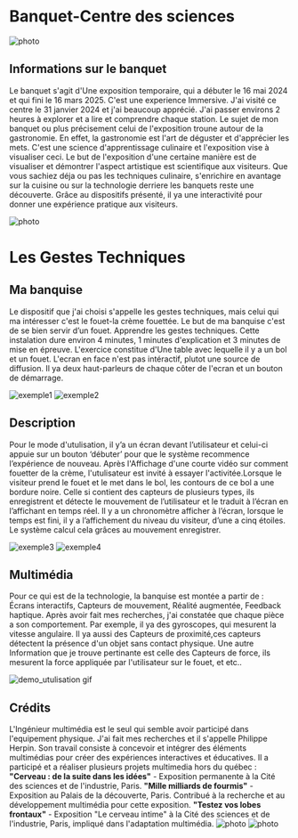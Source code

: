 # Banquet-Centre des sciences 

![photo](media/centre.jpg)

## Informations sur le banquet  
Le banquet s'agit d'Une exposition temporaire, qui a débuter le 16 mai 2024 et qui fini le 16 mars 2025. C'est une experience Immersive.
J'ai visité ce centre le 31 janvier 2024 et j'ai beaucoup apprécié. J'ai passer environs 2 heures à explorer et a lire et comprendre chaque station.
Le sujet de mon banquet ou plus précisement celui de l'exposition troune autour de la gastronomie.
En effet, la gastronomie est l'art de déguster et d'apprécier les mets. C'est une science d'apprentissage culinaire et l'exposition vise 
à visualiser ceci. Le but de l'exposition d'une certaine manière est de visualiser et démontrer l'aspect artistique est scientifique aux visiteurs.
Que vous sachiez déja ou pas les techniques culinaire, s'enrichire en avantage sur la cuisine ou sur la technologie derriere les banquets reste une
découverte. Grâce au dispositifs présenté, il ya une interactivité pour donner une expérience pratique aux visiteurs.

![photo](media/nom-de-l'expo.jpg) 

# Les Gestes Techniques

## Ma banquise
Le dispositif que j'ai choisi s'appelle les gestes techniques, mais celui qui ma intéresser c'est le fouet-la crème fouettée.
Le but de ma banquise c'est de se bien servir d’un fouet. Apprendre les gestes techniques. Cette instalation dure environ 4 minutes, 1 minutes d'explication et 3 minutes de mise en épreuve.
L'exercice constitue d'Une table avec lequelle il y a un bol et un fouet. L'ecran en face n'est pas intéractif, plutot une source de diffusion. Il ya deux haut-parleurs de chaque côter de l'ecran et un bouton de démarrage.
<div>
<img src="media/exemple-1.jpg" alt="exemple1">
<img src="media/exemple-2.jpg" alt="exemple2">
</div>

## Description
Pour le mode d'utulisation, il y’a un écran devant l’utilisateur et celui-ci appuie sur un bouton ‘débuter’ pour que le système recommence l’expérience de nouveau. Après l'Affichage d'une courte vidéo sur comment fouetter de la crème,
l'utulisateur est invité à essayer l'activitée.Lorsque le visiteur prend le fouet et le met dans le bol, les contours de ce bol a une bordure noire. Celle si contient des capteurs de plusieurs types, ils enregistrent et détecte le mouvement de l’utilisateur et le traduit à l’écran en l’affichant en temps réel. 
Il y a un chronomètre afficher à l’écran, lorsque le temps est fini, il y a l’affichement du niveau du visiteur, d’une a cinq étoiles. Le système calcul cela grâces au mouvement enregistrer.
<div>
<img src="media/demo-d'utulisation(2).jpg" alt="exemple3">
<img src="media/demo-d'utulisation.jpg" alt="exemple4">
</div>

## Multimédia
Pour ce qui est de la technologie, la banquise est montée a partir de : Écrans interactifs, Capteurs de mouvement, Réalité augmentée, Feedback haptique.
Après avoir fait mes recherches, j'ai constatée que chaque pièce a son comportement. Par exemple, il ya des gyroscopes, qui mesurent la vitesse angulaire. Il ya aussi des Capteurs de proximité,ces capteurs détectent la présence d'un objet sans contact physique.
Une autre Information que je trouve pertinante est celle des Capteurs de force, ils mesurent la force appliquée par l'utilisateur sur le fouet, et etc..

![demo_utulisation gif](https://github.com/user-attachments/assets/43226a1f-bf34-4738-b188-6eba9bb01c55)

## Crédits
L'Ingénieur multimédia est le seul qui semble avoir participé dans l'equipement physique. J'ai fait mes recherches et il s'appelle Philippe Herpin. Son travail consiste à concevoir et intégrer des éléments multimédias pour créer des expériences interactives et éducatives. 
Il a participé et a réaliser plusieurs projets multimedia hors du québec : **"Cerveau : de la suite dans les idées"** - Exposition permanente à la Cité des sciences et de l'industrie, Paris.
**"Mille milliards de fourmis"** - Exposition au Palais de la découverte, Paris. Contribué à la recherche et au développement multimédia pour cette exposition.
**"Testez vos lobes frontaux"** - Exposition "Le cerveau intime" à la Cité des sciences et de l'industrie, Paris, impliqué dans l'adaptation multimédia.
![photo](media/exemple-citesciences.jpg)
![photo](media/expo-credits,final.jpg)




